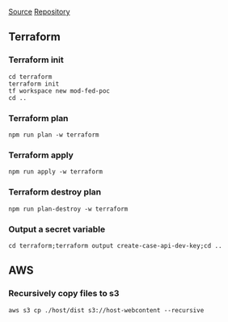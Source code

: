 [Source](https://betterprogramming.pub/how-to-use-webpack-module-federation-in-react-70455086b2b0)
[Repository](https://github.com/rautio/react-micro-frontend-example)

## Terraform

### Terraform init
```
cd terraform
terraform init
tf workspace new mod-fed-poc
cd ..
```

### Terraform plan
`npm run plan -w terraform`

### Terraform apply
`npm run apply -w terraform`

### Terraform destroy plan
`npm run plan-destroy -w terraform`

### Output a secret variable
`cd terraform;terraform output create-case-api-dev-key;cd ..`

## AWS

### Recursively copy files to s3
`aws s3 cp ./host/dist s3://host-webcontent --recursive`